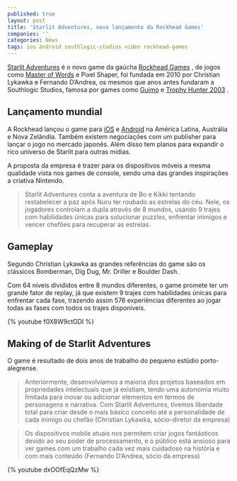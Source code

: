 ```yaml
---
published: true
layout: post
title: 'Starlit Adventures, novo lançamento da Rockhead Games'
companies: ''
categories: News
tags: ios android southlogic-studios video rockhead-games
---
```

<a href="http://www.starlitadventures.com/" target="_blank">Starlit Adventures</a>
 é o novo game da gaúcha <a href="http://rockheadgames.com/" target="_blank">Rockhead Games</a>
, de jogos como <a href="{{ site.baseurl }}/2013/05/20/master-of-words/">Master of Words</a>
 e Pixel Shaper, foi fundada em 2010 por Christian Lykawka e Fernando D’Andrea, os mesmos que anos antes fundaram a Southlogic Studios, famosa por games como <a href="{{ site.baseurl }}/2005/09/20/guimo/">Guimo</a>
 e <a href="{{ site.baseurl }}/2005/09/20/trophy-hunter-2003/">Trophy Hunter 2003</a>
.

## Lançamento mundial
A Rockhead lançou o game para <a href="https://itunes.apple.com/au/app/starlit-adventures/id960404802?l=pt&ls=1&mt=8" target="_blank">iOS</a>
 e <a href="https://play.google.com/store/apps/details?id=com.rockhead.starlit" target="_blank">Android</a>
 na América Latina, Austrália e Nova Zelândia. Também existem negociações com um publisher para lançar o jogo no mercado japonês. Além disso tem planos para expandir o rico universo de Starlit para outras mídias.

A proposta da empresa é trazer para os dispositivos móveis a mesma qualidade vista nos games de console, sendo uma das grandes inspirações a criativa Nintendo.



<blockquote>Starlit Adventures conta a aventura de Bo e Kikki tentando restabelecer a paz após Nuru ter roubado as estrelas do céu. Nele, os jogadores controlam a dupla através de 8 mundos, usando 9 trajes com habilidades únicas para solucionar puzzles, enfrentar inimigos e vencer chefões para recuperar as estrelas.</blockquote>

## Gameplay
Segundo Christian Lykawka as grandes referências do game são os clássicos Bomberman, Dig Dug, Mr. Driller e Boulder Dash.

Com  64 níveis divididos entre 8 mundos diferentes, o game promete ter um grande fator de replay, já que existem 9 trajes com habilidades únicas para enfrentar cada fase, trazendo assim 576 experiências diferentes ao jogar todas as fases com todos os trajes disponíveis.

{% youtube f0X8W9ctGDI %}

## Making of de Starlit Adventures
O game é resultado de dois anos de trabalho do pequeno estúdio porto-alegrense.

> Anteriormente, desenvolvíamos a maioria dos projetos baseados em propriedades intelectuais que já existiam, tendo uma autonomia muito limitada para inovar ou adicionar elementos em termos de personagens e narrativa. Com Starlit Adventures, tivemos liberdade total para criar desde o mais básico conceito até a personalidade de cada inimigo ou chefão (Christian Lykawka, sócio-diretor da empresa)

> Os dispositivos mobile atuais nos permitem criar jogos fantásticos devido ao seu poder de processamento, e o público está ansioso para ver games com um trabalho cada vez mais cuidadoso na história e com mais conteúdo (Fernando D’Andrea, sócio da empresa)

{% youtube dxOOfEqQzMw %}
